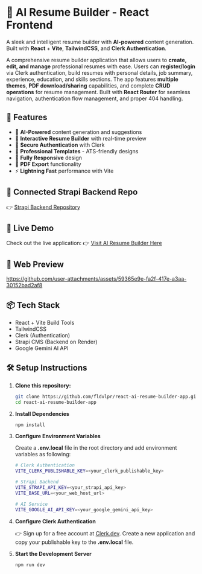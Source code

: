 # 🤖 AI Resume Builder - React Frontend
A sleek and intelligent resume builder with **AI-powered** content generation. Built with **React** + **Vite**, **TailwindCSS**, and **Clerk Authentication**.
<br/>

A comprehensive resume builder application that allows users to **create, edit, and manage** professional resumes with ease. Users can **register/login** via Clerk authentication, build resumes with personal details, job summary, experience, education, and skills sections. The app features **multiple themes**, **PDF download/sharing** capabilities, and complete **CRUD operations** for resume management. Built with **React Router** for seamless navigation, authentication flow management, and proper 404 handling.
<br/>

## 🌟 Features
- 🤖 **AI-Powered** content generation and suggestions
- 📝 **Interactive Resume Builder** with real-time preview
- 🔐 **Secure Authentication** with Clerk
- 🎨 **Professional Templates** - ATS-friendly designs
- 📱 **Fully Responsive** design
- 📄 **PDF Export** functionality
- ⚡ **Lightning Fast** performance with Vite

## 🔗 Connected Strapi Backend Repo
👉 [Strapi Backend Repository](https://github.com/fldvlpr/react-ai-builder-strapi-admin)
<br/>

## 🚀 Live Demo
Check out the live application:
👉 [Visit AI Resume Builder Here](https://tg-react-ai-resume-builder.netlify.app/) 
<br/>

## 📱 Web Preview
[https://github.com/user-attachments/assets/59365e9e-fa2f-417e-a3aa-30152bad2af8
<br/>](https://github.com/user-attachments/assets/9bff0916-4bbe-48c6-ae7e-c1bb9eb07c35)

## 📦 Tech Stack
- React + Vite Build Tools
- TailwindCSS
- Clerk (Authentication)
- Strapi CMS (Backend on Render)
- Google Gemini AI API

## 🛠️ Setup Instructions

1. **Clone this repository:**
   ```bash
   git clone https://github.com/fldvlpr/react-ai-resume-builder-app.git
   cd react-ai-resume-builder-app
   ```

2. **Install Dependencies**
   ```bash
   npm install
   ```

3. **Configure Environment Variables**
   
   Create a **.env.local** file in the root directory and add environment variables as following:
   ```bash
   # Clerk Authentication
   VITE_CLERK_PUBLISHABLE_KEY=<your_clerk_publishable_key>
   
   # Strapi Backend
   VITE_STRAPI_API_KEY=<your_strapi_api_key>
   VITE_BASE_URL=<your_web_host_url>
   
   # AI Service
   VITE_GOOGLE_AI_API_KEY=<your_google_gemini_api_key>
   ```

4. **Configure Clerk Authentication**
   
   👉 Sign up for a free account at [Clerk.dev](https://clerk.dev). Create a new application and copy your publishable key to the **.env.local** file.

5. **Start the Development Server**
   ```bash
   npm run dev
   ```
